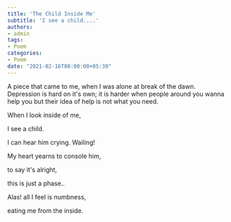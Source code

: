 ```yaml
---
title: 'The Child Inside Me'
subtitle: 'I see a child....'
authors:
- admin
tags:
- Poem
categories:
- Poem
date: "2021-02-16T08:00:00+05:30"
---
```


A piece that came to me, when I was alone at break of the dawn. Depression is hard on it's own; it is harder when people around you wanna help you but their idea of help is not what you need.

When I look inside of me,

I see a child.

I can hear him crying. Wailing!

My heart yearns to console him,

to say it's alright,

this is just a phase..

Alas! all I feel is numbness,

eating me from the inside.
